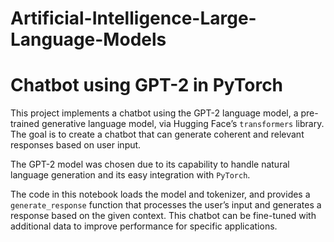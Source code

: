 # Artificial-Intelligence-Large-Language-Models

# Chatbot using GPT-2 in PyTorch

This project implements a chatbot using the GPT-2 language model, a pre-trained generative language model, via Hugging Face’s `transformers` library. The goal is to create a chatbot that can generate coherent and relevant responses based on user input.

The GPT-2 model was chosen due to its capability to handle natural language generation and its easy integration with `PyTorch`.

The code in this notebook loads the model and tokenizer, and provides a `generate_response` function that processes the user’s input and generates a response based on the given context. This chatbot can be fine-tuned with additional data to improve performance for specific applications.

